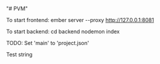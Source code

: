 "# PVM"

To start frontend:
  ember server --proxy http://127.0.0.1:8081

To start backend:
  cd backend
  nodemon index

TODO:
  Set 'main' to 'project.json'

Test string